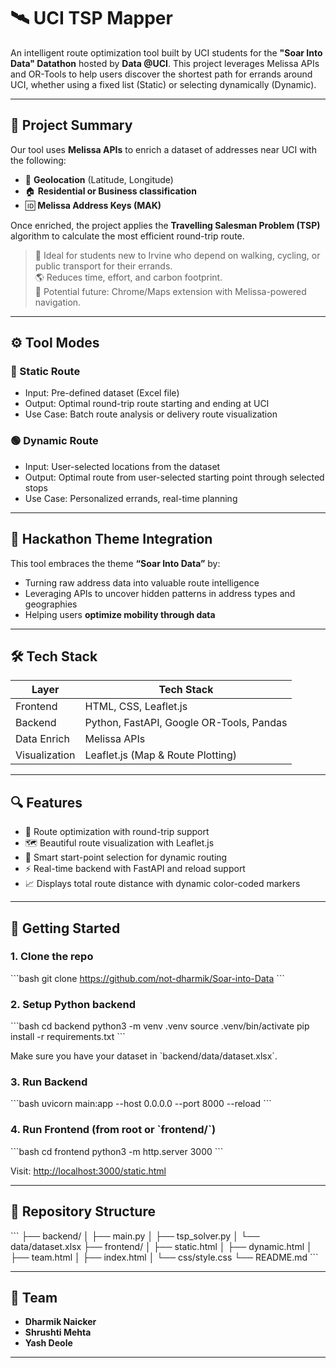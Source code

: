 
# 🛰️ UCI TSP Mapper

An intelligent route optimization tool built by UCI students for the **"Soar Into Data" Datathon** hosted by **Data @UCI**. This project leverages Melissa APIs and OR-Tools to help users discover the shortest path for errands around UCI, whether using a fixed list (Static) or selecting dynamically (Dynamic).

---

## 📖 Project Summary

Our tool uses **Melissa APIs** to enrich a dataset of addresses near UCI with the following:

- 🧭 **Geolocation** (Latitude, Longitude)
- 🏠 **Residential or Business classification**
- 🆔 **Melissa Address Keys (MAK)**

Once enriched, the project applies the **Travelling Salesman Problem (TSP)** algorithm to calculate the most efficient round-trip route.

> 🚶 Ideal for students new to Irvine who depend on walking, cycling, or public transport for their errands.  
> 🌎 Reduces time, effort, and carbon footprint.  
> 🔭 Potential future: Chrome/Maps extension with Melissa-powered navigation.

---

## ⚙️ Tool Modes

### 🔵 Static Route
- Input: Pre-defined dataset (Excel file)
- Output: Optimal round-trip route starting and ending at UCI
- Use Case: Batch route analysis or delivery route visualization

### 🟢 Dynamic Route
- Input: User-selected locations from the dataset
- Output: Optimal route from user-selected starting point through selected stops
- Use Case: Personalized errands, real-time planning

---

## 🧠 Hackathon Theme Integration

This tool embraces the theme **“Soar Into Data”** by:
- Turning raw address data into valuable route intelligence
- Leveraging APIs to uncover hidden patterns in address types and geographies
- Helping users **optimize mobility through data**

---

## 🛠️ Tech Stack

| Layer        | Tech Stack                               |
|--------------|-------------------------------------------|
| Frontend     | HTML, CSS, Leaflet.js                     |
| Backend      | Python, FastAPI, Google OR-Tools, Pandas  |
| Data Enrich  | Melissa APIs                              |
| Visualization| Leaflet.js (Map & Route Plotting)         |

---

## 🔍 Features

- 🔁 Route optimization with round-trip support
- 🗺️ Beautiful route visualization with Leaflet.js
- 🧠 Smart start-point selection for dynamic routing
- ⚡ Real-time backend with FastAPI and reload support
- 📈 Displays total route distance with dynamic color-coded markers

---

## 🚀 Getting Started

### 1. Clone the repo

\`\`\`bash
git clone https://github.com/not-dharmik/Soar-into-Data
\`\`\`

### 2. Setup Python backend

\`\`\`bash
cd backend
python3 -m venv .venv
source .venv/bin/activate
pip install -r requirements.txt
\`\`\`

Make sure you have your dataset in \`backend/data/dataset.xlsx\`.

### 3. Run Backend

\`\`\`bash
uvicorn main:app --host 0.0.0.0 --port 8000 --reload
\`\`\`

### 4. Run Frontend (from root or \`frontend/\`)

\`\`\`bash
cd frontend
python3 -m http.server 3000
\`\`\`

Visit: [http://localhost:3000/static.html](http://localhost:3000/static.html)

---

## 📂 Repository Structure

\`\`\`
├── backend/
│   ├── main.py
│   ├── tsp_solver.py
│   └── data/dataset.xlsx
├── frontend/
│   ├── static.html
│   ├── dynamic.html
│   ├── team.html
│   ├── index.html
│   └── css/style.css
└── README.md
\`\`\`

---

## 👥 Team

- **Dharmik Naicker**
- **Shrushti Mehta** 
- **Yash Deole**

---
